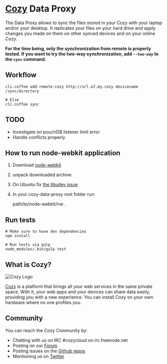 # [Cozy](http://cozy.io) Data Proxy

The Data Proxy allows to sync the files stored in your Cozy with your laptop
and/or your desktop. It replicates your files on your hard drive and apply 
changes you made on them on other synced devices and on your online Cozy.

**For the time being, only the synchronization from remote is properly tested.
If you want to try the two-way synchronization, add `--two-way` to the `sync`
command.**

## Workflow

```
cli.coffee add-remote-cozy http://url.of.my.cozy devicename /sync/directory

# Else
cli.coffee sync
```

## TODO

* Investigate on pouchDB listener limit error
* Handle conflicts properly


## How to run node-webkit application

1. Download [node-webkit](https://github.com/rogerwang/node-webkit#downloads)
2. unpack downloaded archive
3. On Ubuntu fix [the libudev
   issue](https://github.com/rogerwang/node-webkit/wiki/The-solution-of-lacking-libudev.so.0)
4. In your cozy-data-proxy root folder run:

    path/to/node-webkit/nw .

## Run tests

```
# Make sure to have dev dependencies
npm install

# Run tests via gulp
node_modules/.bin/gulp test
```

## What is Cozy?

![Cozy Logo](https://raw.github.com/mycozycloud/cozy-setup/gh-pages/assets/images/happycloud.png)

[Cozy](http://cozy.io) is a platform that brings all your web services in the
same private space.  With it, your web apps and your devices can share data
easily, providing you
with a new experience. You can install Cozy on your own hardware where no one
profiles you.


## Community

You can reach the Cozy Community by:

* Chatting with us on IRC #cozycloud on irc.freenode.net
* Posting on our [Forum](https://forum.cozy.io)
* Posting issues on the [Github repos](https://github.com/mycozycloud/)
* Mentioning us on [Twitter](http://twitter.com/mycozycloud)
